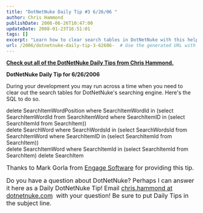 ```yaml
---
title: "DotNetNuke Daily Tip #3 6/26/06 "
author: Chris Hammond
publishDate: 2006-06-26T10:47:00
updateDate: 2008-01-23T16:51:01
tags: []
excerpt: "Learn how to clear search tables in DotNetNuke with this helpful tip from Chris Hammond on 6/26/2006. SQL commands included. Contact for more Daily Tips!"
url: /2006/dotnetnuke-daily-tip-3-62606-  # Use the generated URL with year
---
```

<P><A href="https://weblogs.asp.net/christoc/archive/tags/daily+tips/default.aspx"><STRONG>Check out all of the DotNetNuke Daily Tips from Chris Hammond.</STRONG></A></P> <P><STRONG>DotNetNuke Daily Tip for 6/26/2006 </STRONG></P> <P>During your development you may run across a time when you need to clear out the search tables for DotNetNuke's searching engine. Here's the SQL to do so.</P> <P>delete SearchItemWordPosition where SearchItemWordId in (select SearchItemWordId from SearchItemWord where SearchItemID in (select SearchItemId from SearchItem))&nbsp; <BR>delete SearchWord where SearchWordsId in (select SearchWordsId from SearchItemWord where SearchItemID in (select SearchItemId from SearchItem))&nbsp; <BR>delete SearchItemWord where SearchItemId in (select SearchItemId from SearchItem) delete SearchItem&nbsp; </P> <P><FONT size=1><FONT size=3>Thanks to Mark Gorla from <A href="https://www.engagesoftware.net/">Engage Software</A> for providing this tip.</FONT></FONT></P> <P><FONT size=1><FONT size=3>Do you have a question about DotNetNuke? Perhaps I can answer it here as a Daily DotNetNuke Tip! Email <A href="mailto:chris.hammond@dotnetnuke.com?subject=Daily Tips" temp_href="mailto:chris.hammond@dotnetnuke.com?subject=Daily Tips">chris.hammond at dotnetnuke.com</A>&nbsp;&nbsp;with your question! Be sure to put Daily Tips in the subject line.</FONT></P></FONT>

